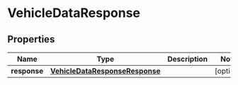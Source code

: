 # VehicleDataResponse

## Properties
Name | Type | Description | Notes
------------ | ------------- | ------------- | -------------
**response** | [**VehicleDataResponseResponse**](VehicleDataResponseResponse.md) |  |  [optional]
